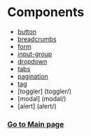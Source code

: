 # Components #

* [button](button/)
* [breadcrumbs](breadcrumbs/)
* [form](form/)
* [input-group](input-group/)
* [dropdown](dropdown/)
* [tabs](tabs/)
* [pagination](pagination/)
* [tag](tag/)
* [toggler] (toggler/)
* [modal] (modal/)
* [alert] (alert/)

### [Go to Main page](/)
